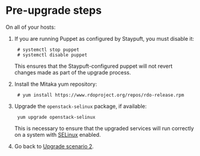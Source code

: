 # Pre-upgrade steps

On all of your hosts:

1. If you are running Puppet as configured by Staypuft, you must
   disable it:

        # systemctl stop puppet
        # systemctl disable puppet

   This ensures that the Staypuft-configured puppet will not revert
   changes made as part of the upgrade process.

1. Install the Mitaka yum repository:

        # yum install https://www.rdoproject.org/repos/rdo-release.rpm

1. Upgrade the `openstack-selinux` package, if available:

        yum upgrade openstack-selinux

   This is necessary to ensure that the upgraded services will run
   correctly on a system with [SELinux](http://selinuxproject.org/page/Main_Page)
   enabled.

1. Go back to [Upgrade scenario 2](/install/upgrading-rdo-2/).

